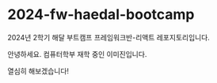 # 2024-fw-haedal-bootcamp
2024년 2학기 해달 부트캠프 프레임워크반-리액트 레포지토리입니다.

안녕하세요. 컴퓨터학부 재학 중인 이미진입니다.

열심히 해보겠습니다!
